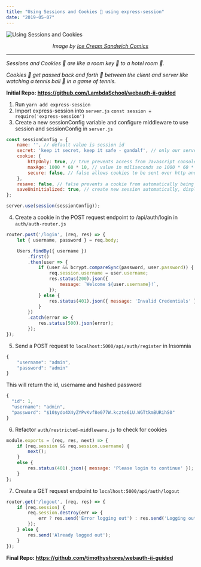 ```yaml
---
title: "Using Sessions and Cookies 🍪 using express-session"
date: "2019-05-07"
---
```


![Using Sessions and Cookies](https://i.imgur.com/C9fzky3.png)

<center>

*Image by [Ice Cream Sandwich Comics](https://icecreamsandwichcomics.com/post/157923361474/you-are-only-making-him-more-powerful-full-image "Ice Cream Sandwich Comics")* 

</center>


---

*Sessions and Cookies 🍪 are like a room key 🔑  to a hotel room 🏨.* 

*Cookies 🍪 get passed back and forth 🔄 between the client and server like watching a tennis ball 🎾 in a game of tennis.*

**Initial Repo: https://github.com/LambdaSchool/webauth-ii-guided**

1. Run `yarn add express-session`
2. Import express-session into `server.js`
`const session = require('express-session')`
3. Create a new sessionConfig variable and configure middleware to use session and sessionConfig in `server.js`

```javascript
const sessionConfig = {
    name: '', // default value is session id
    secret: 'keep it secret, keep it safe - gandalf', // only our server knows this value for production store this in .env file
    cookie: {
        httpOnly: true, // true prevents access from Javascript console in the user's browser
        maxAge: 1000 * 60 * 10, // value in miliseconds so 1000 * 60 * 10 is ten minutes
        secure: false, // false allows cookies to be sent over http and true allows cookies to be sent over https
    },
    resave: false, // false prevents a cookie from automatically being generated by the server for General Data Protection Regulation (GDPR) regulations in Europe
    saveUninitialized: true, // create new session automatically, display to client that the website stores cookies
};

server.use(session(sessionConfig));
```

4. Create a cookie in the POST request endpoint to /api/auth/login in `auth/auth-router.js` 

```javascript
router.post('/login', (req, res) => {
    let { username, password } = req.body;

    Users.findBy({ username })
        .first()
        .then(user => {
            if (user && bcrypt.compareSync(password, user.password)) {
                req.session.username = user.username; 
                res.status(200).json({
                    message: `Welcome ${user.username}!`,
                });
            } else {
                res.status(401).json({ message: 'Invalid Credentials' });
            }
        })
        .catch(error => {
            res.status(500).json(error);
        });
});
```

5. Send a POST request to `localhost:5000/api/auth/register` in Insomnia

```javascript
{
	"username": "admin",
	"password": "admin"
}
```

This will return the id, username and hashed password

```javascript
{
  "id": 1,
  "username": "admin",
  "password": "$10$ydo4X4yZYPvKvf8e077W.kczte6iU.WGTtkmBURihS0"
}
```

6. Refactor `auth/restricted-middleware.js` to check for cookies

```javascript
module.exports = (req, res, next) => {
    if (req.session && req.session.username) {
        next();
    }
    else {
        res.status(401).json({ message: 'Please login to continue' });
    }
};
```

7. Create a GET request endpoint to `localhost:5000/api/auth/logout`

```javascript
router.get('/logout', (req, res) => {
    if (req.session) {
        req.session.destroy(err => {
            err ? res.send('Error logging out') : res.send('Logging out');
        });
    } else {
        res.send('Already logged out');
    }
});
```

**Final Repo: https://github.com/timothyshores/webauth-ii-guided**